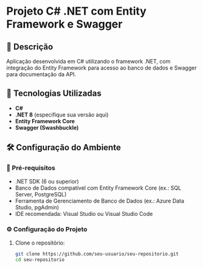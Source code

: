 # Projeto C# .NET com Entity Framework e Swagger

## 📖 Descrição
Aplicação desenvolvida em C# utilizando o framework .NET, com integração do Entity Framework para acesso ao banco de dados e Swagger para documentação da API. 

## 🚀 Tecnologias Utilizadas
- **C#**
- **.NET 8** (especifique sua versão aqui)
- **Entity Framework Core**
- **Swagger (Swashbuckle)**

## 🛠️ Configuração do Ambiente

### 🔧 Pré-requisitos
- .NET SDK (6 ou superior)
- Banco de Dados compatível com Entity Framework Core (ex.: SQL Server, PostgreSQL)
- Ferramenta de Gerenciamento de Banco de Dados (ex.: Azure Data Studio, pgAdmin)
- IDE recomendada: Visual Studio ou Visual Studio Code

### ⚙️ Configuração do Projeto
1. Clone o repositório:
   ```bash
   git clone https://github.com/seu-usuario/seu-repositorio.git
   cd seu-repositorio
